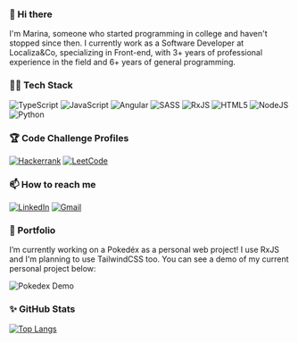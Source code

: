 ### 👋 Hi there 
I'm Marina, someone who started programming in college and haven't stopped since then. I currently work as a Software Developer at Localiza&Co, specializing in Front-end, with 3+ years of professional experience in the field and 6+ years of general programming.

### 👩‍💻  Tech Stack
![TypeScript](https://img.shields.io/badge/typescript-%23007ACC.svg?style=for-the-badge&logo=typescript&logoColor=white) ![JavaScript](https://img.shields.io/badge/javascript-%23323330.svg?style=for-the-badge&logo=javascript&logoColor=%23F7DF1E) ![Angular](https://img.shields.io/badge/angular-%23DD0031.svg?style=for-the-badge&logo=angular&logoColor=white) ![SASS](https://img.shields.io/badge/SASS-hotpink.svg?style=for-the-badge&logo=SASS&logoColor=white) ![RxJS](https://img.shields.io/badge/rxjs-%23B7178C.svg?style=for-the-badge&logo=reactivex&logoColor=white) ![HTML5](https://img.shields.io/badge/html5-%23E34F26.svg?style=for-the-badge&logo=html5&logoColor=white) ![NodeJS](https://img.shields.io/badge/node.js-6DA55F?style=for-the-badge&logo=node.js&logoColor=white) ![Python](https://img.shields.io/badge/python-3670A0?style=for-the-badge&logo=python&logoColor=ffdd54)

### 🏆 Code Challenge Profiles
[![Hackerrank](https://img.shields.io/badge/-Hackerrank-2EC866?style=for-the-badge&logo=HackerRank&logoColor=white)](https://www.hackerrank.com/maarina_faria "With a Title") [![LeetCode](https://img.shields.io/badge/LeetCode-000000?style=for-the-badge&logo=LeetCode&logoColor=#d16c06)](https://leetcode.com/marinafaria/)

### 📫 How to reach me
[![LinkedIn](https://img.shields.io/badge/linkedin-%230077B5.svg?style=for-the-badge&logo=linkedin&logoColor=white)](https://www.linkedin.com/in/marina-faria-5b068016a/)
[![Gmail](https://img.shields.io/badge/Gmail-D14836?style=for-the-badge&logo=gmail&logoColor=white)](mailto:maarina.faria@gmail.com)

### 🔭 Portfolio
I’m currently working on a Pokedéx as a personal web project! I use RxJS and I'm planning to use TailwindCSS too. You can see a demo of my current personal project below:

![Pokedex Demo](https://media3.giphy.com/media/v1.Y2lkPTc5MGI3NjExYjg5dzN5czRzc2FwcmMwbnp0NHRpODlnaXUwemNpZGpyem41aXp4cCZlcD12MV9pbnRlcm5hbF9naWZfYnlfaWQmY3Q9Zw/RsNO7pOJyTwc42G2Ea/giphy.gif)

### ✨ GitHub Stats
[![Top Langs](https://github-readme-stats.vercel.app/api/top-langs/?username=marinafaria&layout=compact&theme=dracula&exclude_repo=intro-data-science,TP2_AEDsII)](https://github.com/marinafaria/github-readme-stats)
<!--![Marina's GitHub stats](https://github-readme-stats.vercel.app/api?username=marinafaria&show_icons=true&theme=dracula) -->

<!--
**marinafaria/marinafaria** is a ✨ _special_ ✨ repository because its `README.md` (this file) appears on your GitHub profile.

Here are some ideas to get you started:

- 🔭 I’m currently working on ...
- 🌱 I’m currently learning ...
- 👯 I’m looking to collaborate on ...
- 🤔 I’m looking for help with ...
- 💬 Ask me about ...
- 📫 How to reach me: ...
- 😄 Pronouns: ...
- ⚡ Fun fact: ...
-->
